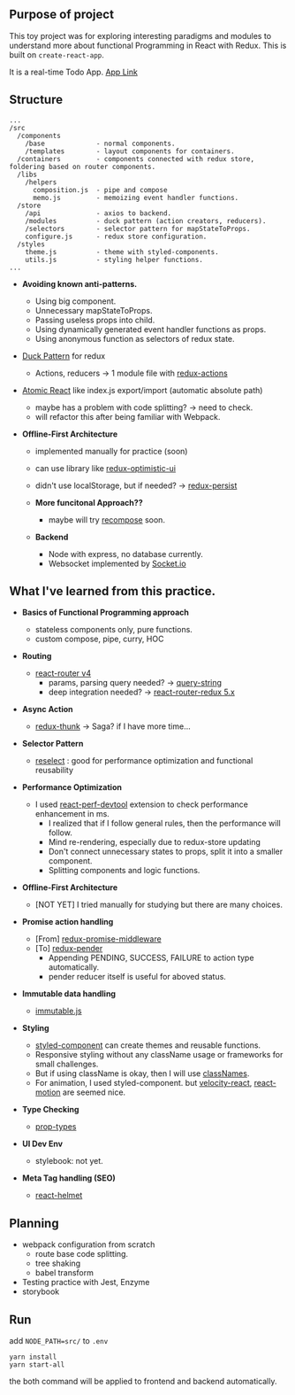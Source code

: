 ## Purpose of project

This toy project was for exploring interesting paradigms and modules to understand more about functional Programming in React with Redux. This is built on `create-react-app`.

It is a real-time Todo App.
[App Link](getConcurrent)

## Structure
```
...
/src
  /components
    /base             - normal components.
    /templates        - layout components for containers.
  /containers         - components connected with redux store, foldering based on router components.
  /libs
    /helpers
      composition.js  - pipe and compose
      memo.js         - memoizing event handler functions.
  /store
    /api              - axios to backend.
    /modules          - duck pattern (action creators, reducers).
    /selectors        - selector pattern for mapStateToProps.
    configure.js      - redux store configuration.
  /styles
    theme.js          - theme with styled-components.
    utils.js          - styling helper functions.
...
```
- **Avoiding known anti-patterns.**
  - Using big component.
  - Unnecessary mapStateToProps.
  - Passing useless props into child.
  - Using dynamically generated event handler functions as props.
  - Using anonymous function as selectors of redux state.
- [Duck Pattern](https://github.com/erikras/ducks-modular-redux) for redux
  - Actions, reducers -> 1 module file with  [redux-actions](https://github.com/reduxactions/redux-actions)


- [Atomic React](https://arc.js.org/) like index.js export/import (automatic absolute path)
  - maybe has a problem with code splitting? -> need to check.
  - will refactor this after being familiar with Webpack.


- **Offline-First Architecture**
  - implemented manually for practice (soon)
  - can use library like [redux-optimistic-ui](https://github.com/mattkrick/redux-optimistic-ui)
  - didn't use localStorage, but if needed? -> [redux-persist](https://github.com/rt2zz/redux-persist)


  - **More funcitonal Approach??**
    - maybe will try [recompose](https://github.com/acdlite/recompose) soon.


  - **Backend**
    - Node with express, no database currently.
    - Websocket implemented by [Socket.io](https://socket.io/)

## What I've learned from this practice.

- **Basics of Functional Programming approach**
  - stateless components only, pure functions.
  - custom compose, pipe, curry, HOC


- **Routing**
  - [react-router v4](https://reacttraining.com/react-router/web/guides/quick-start)
    - params, parsing query needed? -> [query-string](https://github.com/sindresorhus/query-string)
    - deep integration needed? -> [react-router-redux 5.x ](https://github.com/reacttraining/react-router/tree/master/packages/react-router-redux)


- **Async Action**
  - [redux-thunk](https://github.com/gaearon/redux-thunk) -> Saga? if I have more time...


- **Selector Pattern**
  - [reselect](https://github.com/reactjs/reselect) : good for performance optimization and functional reusability


- **Performance Optimization**
  - I used [react-perf-devtool](https://github.com/nitin42/react-perf-devtool/blob/master/README.md) extension to check performance enhancement in ms.
    - I realized that if I follow general rules, then the performance will follow.
    - Mind re-rendering, especially due to redux-store updating
    - Don't connect unnecessary states to props, split it into a smaller component.
    - Splitting components and logic functions.


- **Offline-First Architecture**
  - [NOT YET] I tried manually for studying but there are many choices.


- **Promise action handling**
  - [From] [redux-promise-middleware](https://github.com/pburtchaell/redux-promise-middleware)
  - [To] [redux-pender](https://github.com/velopert/redux-pender)
    - Appending PENDING, SUCCESS, FAILURE to action type automatically.
    - pender reducer itself is useful for aboved status.


- **Immutable data handling**
  - [immutable.js](https://facebook.github.io/immutable-js/)


- **Styling**
  - [styled-component](https://www.styled-components.com/) can create themes and reusable functions.
  - Responsive styling without any className usage or frameworks for small challenges.
  - But if using className is okay, then I will use [classNames](https://www.npmjs.com/package/classnames).
  - For animation, I used styled-component. but [velocity-react](https://github.com/google-fabric/velocity-react), [react-motion](https://github.com/chenglou/react-motion) are seemed nice.


- **Type Checking**
  - [prop-types](https://www.npmjs.com/package/prop-types)


- **UI Dev Env**
  - stylebook: not yet.


- **Meta Tag handling (SEO)**
  - [react-helmet](https://github.com/nfl/react-helmet)


## Planning
- webpack configuration from scratch
  - route base code splitting.
  - tree shaking
  - babel transform
- Testing practice with Jest, Enzyme
- storybook

## Run

add `NODE_PATH=src/` to `.env`

```
yarn install
yarn start-all
```

the both command will be applied to frontend and backend automatically.
